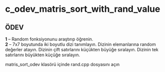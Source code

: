 # c_odev_matris_sort_with_rand_value
<h2>ÖDEV</h2>
<b>1</b> – Random fonksiyonunu araştırıp öğrenin.</br>
<b>2</b> – 7x7 boyutunda iki boyutlu dizi tanımlayın. Dizinin elemanlarına random değerler atayın. Dizinin çift satırlarını küçükten büyüğe sıralayın. Dizinin tek satırlarını büyükten küçüğe sıralayın.

matris_sort_odev klasörü içinde rand.cpp dosyasını açın
